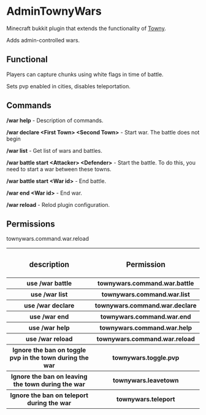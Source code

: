 <h1>AdminTownyWars</h1>
<p>Minecraft bukkit plugin that extends the functionality of <a href="https://github.com/TownyAdvanced/Towny">Towny</a>.</p>
<p>Adds admin-controlled wars.</p>
<h2>Functional</h2>
<p>Players can capture chunks using white flags in time of battle.</p>
<p>Sets pvp enabled in cities, disables teleportation.</p>
<h2>Commands</h2>
<p><b>/war help</b> - Description of commands.</p>
<p><b>/war declare &ltFirst Town&gt &ltSecond Town&gt</b> - Start war. The battle does not begin</p>
<p><b>/war list</b> - Get list of wars and battles.</p>
<p><b>/war battle start &ltAttacker&gt &ltDefender&gt</b> - Start the battle. To do this, you need to start a war between these towns.</p>
<p><b>/war battle start &ltWar id&gt</b> - End battle.</p>
<p><b>/war end &ltWar id&gt</b> - End war.</p>
<p><b>/war reload</b> - Relod plugin configuration.</p>
<h2>Permissions</h2>
<table>
<tr><th><h3>description</h3></th><th><h3>Permission</h3></th></tr>
<tr><th>use /war battle</th><th>townywars.command.war.battle</th></tr>
<tr><th>use /war list</th><th>townywars.command.war.list</th></tr>
<tr><th>use /war declare</th><th>townywars.command.war.declare</th></tr>
<tr><th>use /war end</th><th>townywars.command.war.end</th></tr>
<tr><th>use /war help</th><th>townywars.command.war.help</th></tr>
<tr><th>use /war reload</th><th>townywars.command.war.reload</th></tr>
<tr><th>Ignore the ban on toggle pvp in the town during the war</th><th>townywars.toggle.pvp</th></tr>
<tr><th>Ignore the ban on leaving the town during the war</th><th>townywars.leavetown</th></tr>
<tr><th>Ignore the ban on teleport during the war</th><th>townywars.teleport</th></tr>
townywars.command.war.reload
</table>
